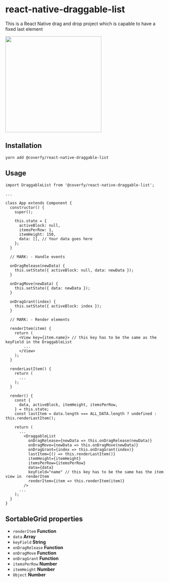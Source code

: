 # react-native-draggable-list

This is a React Native drag and drop project which is capable to have a fixed last element

<img src="https://media.giphy.com/media/8w9krdoqJaMQlWjvkr/giphy.gif" width="300">

## Installation

```
yarn add @coverfy/react-native-draggable-list
```

## Usage

```
import DraggableList from '@coverfy/react-native-draggable-list';

...

class App extends Component {
  constructor() {
    super();

    this.state = {
      activeBlock: null,
      itemsPerRow: 1,
      itemHeight: 150,
      data: [], // Your data goes here
    };
  }

  // MARK: - Handle events

  onDragRelease(newData) {
    this.setState({ activeBlock: null, data: newData });
  }

  onDragMove(newData) {
    this.setState({ data: newData });
  }

  onDragGrant(index) {
    this.setState({ activeBlock: index });
  }

  // MARK: - Render elements

  renderItem(item) {
    return (
      <View key={item.name}> // this key has to be the same as the keyField in the DraggableList
        ...
      </View>
    );
  }

  renderLastItem() {
    return (
      ...
    );
  }

  render() {
    const {
      data, activeBlock, itemHeight, itemsPerRow,
    } = this.state;
    const lastItem = data.length === ALL_DATA.length ? undefined : this.renderLastItem();

    return (
      ...
        <DraggableList
          onDragRelease={newData => this.onDragRelease(newData)}
          onDragMove={newData => this.onDragMove(newData)}
          onDragGrant={index => this.onDragGrant(index)}
          lastItem={() => this.renderLastItem()}
          itemHeight={itemHeight}
          itemsPerRow={itemsPerRow}
          data={data}
          keyField="name" // this key has to be the same has the item view in  renderItem
          renderItem={item => this.renderItem(item)}
        />
      ...
    );
  }
}
```

## SortableGrid properties

- `renderItem` **Function**
- `data` **Array**
- `keyField` **String**
- `onDragRelease` **Function**
- `onDragMove` **Function**
- `onDragGrant` **Function**
- `itemsPerRow` **Number**
- `itemHeight` **Number**
- `Object` **Number**
